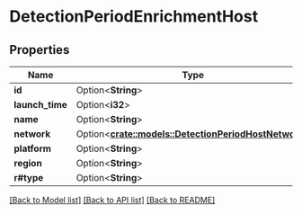 # DetectionPeriodEnrichmentHost

## Properties

Name | Type | Description | Notes
------------ | ------------- | ------------- | -------------
**id** | Option<**String**> |  | [optional]
**launch_time** | Option<**i32**> |  | [optional]
**name** | Option<**String**> |  | [optional]
**network** | Option<[**crate::models::DetectionPeriodHostNetwork**](detection.HostNetwork.md)> |  | [optional]
**platform** | Option<**String**> |  | [optional]
**region** | Option<**String**> |  | [optional]
**r#type** | Option<**String**> |  | [optional]

[[Back to Model list]](./README.md#documentation-for-models) [[Back to API list]](./README.md#documentation-for-api-endpoints) [[Back to README]](../README.md)
